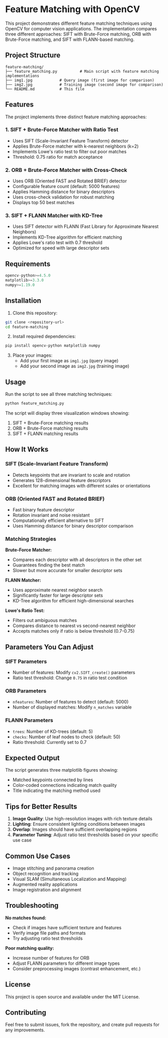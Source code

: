 # Feature Matching with OpenCV

This project demonstrates different feature matching techniques using OpenCV for computer vision applications. The implementation compares three different approaches: SIFT with Brute-Force matching, ORB with Brute-Force matching, and SIFT with FLANN-based matching.

## Project Structure

```
feature-matching/
├── feature_matching.py          # Main script with feature matching implementations
├── img1.jpg            # Query image (first image for comparison)
├── img2.jpg            # Training image (second image for comparison)
└── README.md           # This file
```

## Features

The project implements three distinct feature matching approaches:

### 1. SIFT + Brute-Force Matcher with Ratio Test
- Uses SIFT (Scale-Invariant Feature Transform) detector
- Applies Brute-Force matcher with k-nearest neighbors (k=2)
- Implements Lowe's ratio test to filter out poor matches
- Threshold: 0.75 ratio for match acceptance

### 2. ORB + Brute-Force Matcher with Cross-Check
- Uses ORB (Oriented FAST and Rotated BRIEF) detector
- Configurable feature count (default: 5000 features)
- Applies Hamming distance for binary descriptors
- Uses cross-check validation for robust matching
- Displays top 50 best matches

### 3. SIFT + FLANN Matcher with KD-Tree
- Uses SIFT detector with FLANN (Fast Library for Approximate Nearest Neighbors)
- Implements KD-Tree algorithm for efficient matching
- Applies Lowe's ratio test with 0.7 threshold
- Optimized for speed with large descriptor sets

## Requirements

```python
opencv-python>=4.5.0
matplotlib>=3.3.0
numpy>=1.19.0
```

## Installation

1. Clone this repository:
```bash
git clone <repository-url>
cd feature-matching
```

2. Install required dependencies:
```bash
pip install opencv-python matplotlib numpy
```

3. Place your images:
   - Add your first image as `img1.jpg` (query image)
   - Add your second image as `img2.jpg` (training image)

## Usage

Run the script to see all three matching techniques:

```bash
python feature_matching.py
```

The script will display three visualization windows showing:
1. SIFT + Brute-Force matching results
2. ORB + Brute-Force matching results  
3. SIFT + FLANN matching results

## How It Works

### SIFT (Scale-Invariant Feature Transform)
- Detects keypoints that are invariant to scale and rotation
- Generates 128-dimensional feature descriptors
- Excellent for matching images with different scales or orientations

### ORB (Oriented FAST and Rotated BRIEF)
- Fast binary feature descriptor
- Rotation invariant and noise resistant
- Computationally efficient alternative to SIFT
- Uses Hamming distance for binary descriptor comparison

### Matching Strategies

**Brute-Force Matcher:**
- Compares each descriptor with all descriptors in the other set
- Guarantees finding the best match
- Slower but more accurate for smaller descriptor sets

**FLANN Matcher:**
- Uses approximate nearest neighbor search
- Significantly faster for large descriptor sets
- KD-Tree algorithm for efficient high-dimensional searches

**Lowe's Ratio Test:**
- Filters out ambiguous matches
- Compares distance to nearest vs second-nearest neighbor
- Accepts matches only if ratio is below threshold (0.7-0.75)

## Parameters You Can Adjust

### SIFT Parameters
- Number of features: Modify `cv2.SIFT_create()` parameters
- Ratio test threshold: Change `0.75` in ratio test condition

### ORB Parameters
- `nfeatures`: Number of features to detect (default: 5000)
- Number of displayed matches: Modify `n_matches` variable

### FLANN Parameters
- `trees`: Number of KD-trees (default: 5)
- `checks`: Number of leaf nodes to check (default: 50)
- Ratio threshold: Currently set to 0.7

## Expected Output

The script generates three matplotlib figures showing:
- Matched keypoints connected by lines
- Color-coded connections indicating match quality
- Title indicating the matching method used

## Tips for Better Results

1. **Image Quality**: Use high-resolution images with rich texture details
2. **Lighting**: Ensure consistent lighting conditions between images
3. **Overlap**: Images should have sufficient overlapping regions
4. **Parameter Tuning**: Adjust ratio test thresholds based on your specific use case

## Common Use Cases

- Image stitching and panorama creation
- Object recognition and tracking
- Visual SLAM (Simultaneous Localization and Mapping)
- Augmented reality applications
- Image registration and alignment

## Troubleshooting

**No matches found:**
- Check if images have sufficient texture and features
- Verify image file paths and formats
- Try adjusting ratio test thresholds

**Poor matching quality:**
- Increase number of features for ORB
- Adjust FLANN parameters for different image types
- Consider preprocessing images (contrast enhancement, etc.)

## License

This project is open source and available under the MIT License.

## Contributing

Feel free to submit issues, fork the repository, and create pull requests for any improvements.
